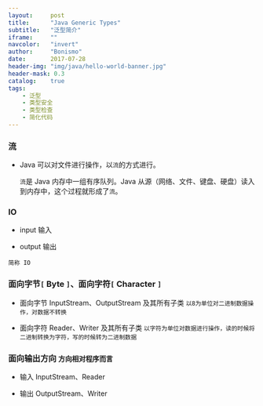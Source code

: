 ```yaml
---
layout:     post
title:      "Java Generic Types"
subtitle:   "泛型简介"
iframe:     ""
navcolor:   "invert"
author:     "Bonismo"
date:       2017-07-28
header-img: "img/java/hello-world-banner.jpg"
header-mask: 0.3
catalog:    true
tags:
    - 泛型
    - 类型安全
    - 类型检查
    - 简化代码
---
```


### 流

- Java 可以对文件进行操作，以`流`的方式进行。

    `流`是 Java 内存中一组有序队列。Java 从源（网络、文件、键盘、硬盘）读入
    到内存中，这个过程就形成了`流`。

### IO

- input 输入

- output 输出

`简称 IO`

### 面向字节`[` Byte `]`、面向字符`[` Character `]`

- 面向字节 InputStream、OutputStream 及其所有子类 `以8为单位对二进制数据操作，对数据不转换`

- 面向字符 Reader、Writer 及其所有子类 `以字符为单位对数据进行操作，读的时候将二进制转换为字符，写的时候转为二进制数据`

### 面向输出方向 `方向相对程序而言`

- 输入 InputStream、Reader

- 输出 OutputStream、Writer

